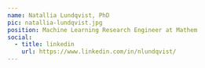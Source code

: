 ```yaml
---
name: Natallia Lundqvist, PhD
pic: natallia-lundqvist.jpg
position: Machine Learning Research Engineer at Mathem
social:
  - title: linkedin
    url: https://www.linkedin.com/in/nlundqvist/
---
```

